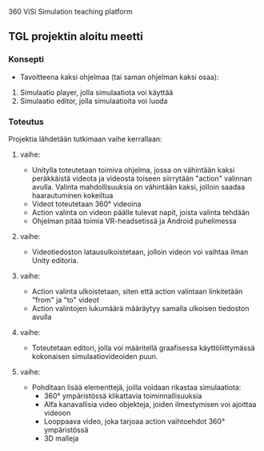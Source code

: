 360 ViSi Simulation teaching platform

## TGL projektin aloitu meetti
### Konsepti
- Tavoitteena kaksi ohjelmaa (tai saman ohjelman kaksi osaa):
1. Simulaatio player, jolla simulaatiota voi käyttää
2. Simulaatio editor, jolla simulaatioita voi luoda

### Toteutus
Projektia lähdetään tutkimaan vaihe kerrallaan:

1. vaihe:
	- Unitylla toteutetaan toimiva ohjelma, jossa on vähintään kaksi peräkkäistä videota ja videosta toiseen siirrytään "action" valinnan avulla. Valinta mahdollisuuksia on vähintään kaksi, jolloin saadaa haarautuminen kokeiltua
	- Videot toteutetaan 360° videoina
	- Action valinta on videon päälle tulevat napit, joista valinta tehdään
	- Ohjelman pitää toimia VR-headsetissä ja Android puhelimessa

2. vaihe:
	- Videotiedoston latausulkoistetaan, jolloin videon voi vaihtaa ilman Unity editoria.

3. vaihe:
	- Action valinta ulkoistetaan, siten että action valintaan linkitetään "from" ja "to" videot
	- Action valintojen lukumäärä määräytyy samalla ulkoisen tiedoston avulla

4. vaihe:
	- Toteutetaan editori, jolla voi määritellä graafisessa käyttöliittymässä kokonaisen simulaatiovideoiden puun.

5. vaihe:
	- Pohditaan lisää elementtejä, joilla voidaan rikastaa simulaatiota:
		- 360° ympäristössä klikattavia toiminnallisuuksia
		- Alfa kanavallisia video objekteja, joiden ilmestymisen voi ajoittaa videoon
		- Looppaava video, joka tarjoaa action vaihtoehdot 360° ympäristössä
		- 3D malleja
